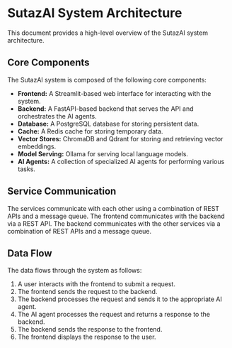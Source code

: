 # SutazAI System Architecture

This document provides a high-level overview of the SutazAI system architecture.

## Core Components

The SutazAI system is composed of the following core components:

*   **Frontend:** A Streamlit-based web interface for interacting with the system.
*   **Backend:** A FastAPI-based backend that serves the API and orchestrates the AI agents.
*   **Database:** A PostgreSQL database for storing persistent data.
*   **Cache:** A Redis cache for storing temporary data.
*   **Vector Stores:** ChromaDB and Qdrant for storing and retrieving vector embeddings.
*   **Model Serving:** Ollama for serving local language models.
*   **AI Agents:** A collection of specialized AI agents for performing various tasks.

## Service Communication

The services communicate with each other using a combination of REST APIs and a message queue. The frontend communicates with the backend via a REST API. The backend communicates with the other services via a combination of REST APIs and a message queue.

## Data Flow

The data flows through the system as follows:

1.  A user interacts with the frontend to submit a request.
2.  The frontend sends the request to the backend.
3.  The backend processes the request and sends it to the appropriate AI agent.
4.  The AI agent processes the request and returns a response to the backend.
5.  The backend sends the response to the frontend.
6.  The frontend displays the response to the user.